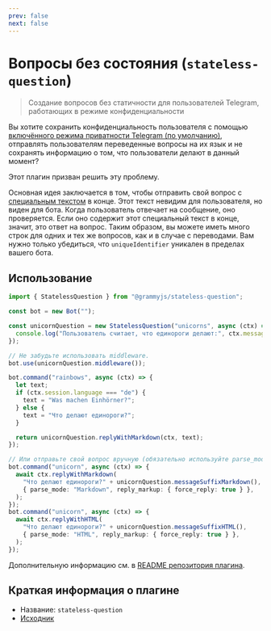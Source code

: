 ```yaml
---
prev: false
next: false
---
```


# Вопросы без состояния (`stateless-question`)

> Создание вопросов без статичности для пользователей Telegram, работающих в режиме конфиденциальности

Вы хотите сохранить конфиденциальность пользователя с помощью [включённого режима приватности Telegram (по умолчанию)](https://core.telegram.org/bots/features#privacy-mode), отправлять пользователям переведенные вопросы на их язык и не сохранять информацию о том, что пользователи делают в данный момент?

Этот плагин призван решить эту проблему.

Основная идея заключается в том, чтобы отправить свой вопрос с [специальным текстом](https://en.wikipedia.org/wiki/Zero-width_non-joiner) в конце.
Этот текст невидим для пользователя, но виден для бота.
Когда пользователь отвечает на сообщение, оно проверяется.
Если оно содержит этот специальный текст в конце, значит, это ответ на вопрос.
Таким образом, вы можете иметь много строк для одних и тех же вопросов, как и в случае с переводами.
Вам нужно только убедиться, что `uniqueIdentifier` уникален в пределах вашего бота.

## Использование

```ts
import { StatelessQuestion } from "@grammyjs/stateless-question";

const bot = new Bot("");

const unicornQuestion = new StatelessQuestion("unicorns", async (ctx) => {
  console.log("Пользователь считает, что единороги делают:", ctx.message);
});

// Не забудьте использовать middleware.
bot.use(unicornQuestion.middleware());

bot.command("rainbows", async (ctx) => {
  let text;
  if (ctx.session.language === "de") {
    text = "Was machen Einhörner?";
  } else {
    text = "Что делают единороги?";
  }

  return unicornQuestion.replyWithMarkdown(ctx, text);
});

// Или отправьте свой вопрос вручную (обязательно используйте parse_mode и force_reply!).
bot.command("unicorn", async (ctx) => {
  await ctx.replyWithMarkdown(
    "Что делают единороги?" + unicornQuestion.messageSuffixMarkdown(),
    { parse_mode: "Markdown", reply_markup: { force_reply: true } },
  );
});
bot.command("unicorn", async (ctx) => {
  await ctx.replyWithHTML(
    "Что делают единороги?" + unicornQuestion.messageSuffixHTML(),
    { parse_mode: "HTML", reply_markup: { force_reply: true } },
  );
});
```

Дополнительную информацию см. в [README репозитория плагина](https://github.com/grammyjs/stateless-question).

## Краткая информация о плагине

- Название: `stateless-question`
- [Исходник](https://github.com/grammyjs/stateless-question)
